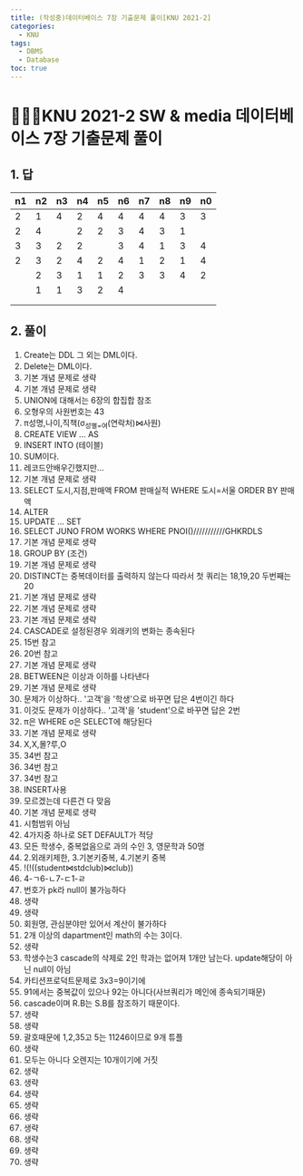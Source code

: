```yaml
---
title: (작성중)데이터베이스 7장 기출문제 풀이[KNU 2021-2]
categories:
  - KNU
tags:
  - DBMS
  - Database
toc: true
---
```


# 👨‍💻🏫KNU 2021-2 SW & media 데이터베이스 7장 기출문제 풀이

## 1. 답

|n1|n2|n3|n4|n5|n6|n7|n8|n9|n0|
|-|-|-|-|-|-|-|-|-|-|
|2|1|4|2|4|4|4|4|3|3|
|2|4||2|2|3|4|3|1||
|3|3|2|2||3|4|1|3|4|
|2|3|2|4|2|4|1|2|1|4|
||2|3|1|1|2|3|3|4|2|
||1|1|3|2|4|||||||
|||||||||||||
|||||||||||||

## 2. 풀이

1. Create는 DDL 그 외는 DML이다.
2. Delete는 DML이다.
3. 기본 개념 문제로 생략
4. 기본 개념 문제로 생략
5. UNION에 대해서는 6장의 합집합 참조
6. 오형우의 사원번호는 43
7. π성명,나이,직책(σ<sub>성별=여</sub>(연락처)⋈사원)
8. CREATE VIEW ... AS
9. INSERT INTO (테이블)
10. SUM이다.
11. 레코드안배우긴했지만...
12. 기본 개념 문제로 생략
13. SELECT 도시,지점,판매액 FROM 판매실적 WHERE 도시=서울 ORDER BY 판매액
14. ALTER
15. UPDATE ... SET
16. SELECT JUNO FROM WORKS WHERE PNOI()///////////GHKRDLS
17. 기본 개념 문제로 생략
18. GROUP BY (조건)
19. 기본 개념 문제로 생략
20. DISTINCT는 중복데이터를 출력하지 않는다 따라서 첫 쿼리는 18,19,20 두번째는 20
21. 기본 개념 문제로 생략
22. 기본 개념 문제로 생략
23. 기본 개념 문제로 생략
24. CASCADE로 설정된경우 외래키의 변화는 종속된다
25. 15번 참고
26. 20번 참고
27. 기본 개념 문제로 생략
28. BETWEEN은 이상과 이하를 나타낸다
29. 기본 개념 문제로 생략
30. 문제가 이상하다.. '고객'을 '학생'으로 바꾸면 답은 4번이긴 하다
31. 이것도 문제가 이상하다.. '고객'을 'student'으로 바꾸면 답은 2번
32. π은 WHERE σ은 SELECT에 해당된다
33. 기본 개념 문제로 생략
34. X,X,몰?루,O
35. 34번 참고
36. 34번 참고
37. 34번 참고
38. INSERT사용
39. 모르겠는데 다른건 다 맞음
40. 기본 개념 문제로 생략
41. 시험범위 아님
42. 4가지중 하나로 SET DEFAULT가 적당
43. 모든 학생수, 중복없음으로 과의 수인 3, 영문학과 50명
44. 2.외래키제한, 3.기본키중복, 4.기본키 중복
45. !(!((student⋈stdclub)⋈club))
46. 4-ㄱ6-ㄴ7-ㄷ1-ㄹ
47. 번호가 pk라 null이 불가능하다
48. 생략
49. 생략
50. 회원명, 관심분야만 있어서 계산이 불가하다
51. 2개 이상의 dapartment인 math의 수는 3이다.
52. 생략
53. 학생수는3 cascade의 삭제로 2인 학과는 없어져 1개만 남는다. update해당이 아닌 null이 아님
54. 카티션프로덕트문제로 3x3=9이기에
55. 91에서는 중복값이 있으나 92는 아니다(사브쿼리가 메인에 종속되기때문)
56. cascade이며 R.B는 S.B를 참조하기 때문이다.
57. 생략
58. 생략
59. 괄호때문에 1,2,35고 5는 11246이므로 9개 튜플
60. 생략
61. 모두는 아니다 오렌지는 10개이기에 거짓
62. 생략
63. 생략
64. 생략
65. 생략
66. 생략
67. 생략
68. 생략
69. 생략
70. 생략